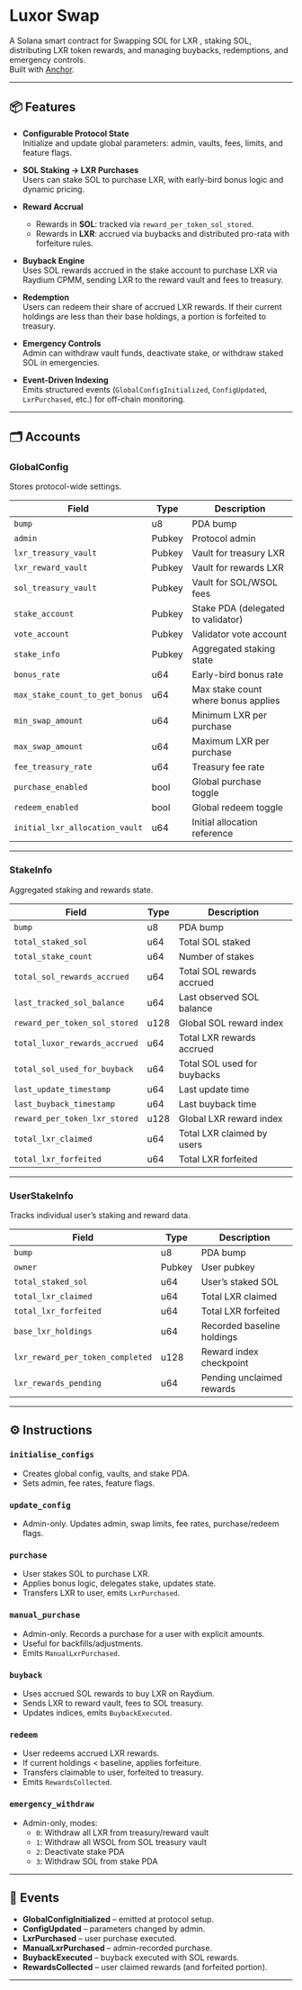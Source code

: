 # Luxor Swap

A Solana smart contract for Swapping SOL for LXR , staking SOL, distributing LXR token rewards, and managing buybacks, redemptions, and emergency controls.  
Built with [Anchor](https://github.com/coral-xyz/anchor).

---

## 📦 Features

- **Configurable Protocol State**  
  Initialize and update global parameters: admin, vaults, fees, limits, and feature flags.

- **SOL Staking → LXR Purchases**  
  Users can stake SOL to purchase LXR, with early-bird bonus logic and dynamic pricing.

- **Reward Accrual**  
  - Rewards in **SOL**: tracked via `reward_per_token_sol_stored`.  
  - Rewards in **LXR**: accrued via buybacks and distributed pro-rata with forfeiture rules.

- **Buyback Engine**  
  Uses SOL rewards accrued in the stake account to purchase LXR via Raydium CPMM, sending LXR to the reward vault and fees to treasury.

- **Redemption**  
  Users can redeem their share of accrued LXR rewards. If their current holdings are less than their base holdings, a portion is forfeited to treasury.

- **Emergency Controls**  
  Admin can withdraw vault funds, deactivate stake, or withdraw staked SOL in emergencies.

- **Event-Driven Indexing**  
  Emits structured events (`GlobalConfigInitialized`, `ConfigUpdated`, `LxrPurchased`, etc.) for off-chain monitoring.

---

## 🗂 Accounts

### GlobalConfig
Stores protocol-wide settings.

| Field | Type | Description |
|-------|------|-------------|
| `bump` | u8 | PDA bump |
| `admin` | Pubkey | Protocol admin |
| `lxr_treasury_vault` | Pubkey | Vault for treasury LXR |
| `lxr_reward_vault` | Pubkey | Vault for rewards LXR |
| `sol_treasury_vault` | Pubkey | Vault for SOL/WSOL fees |
| `stake_account` | Pubkey | Stake PDA (delegated to validator) |
| `vote_account` | Pubkey | Validator vote account |
| `stake_info` | Pubkey | Aggregated staking state |
| `bonus_rate` | u64 | Early-bird bonus rate |
| `max_stake_count_to_get_bonus` | u64 | Max stake count where bonus applies |
| `min_swap_amount` | u64 | Minimum LXR per purchase |
| `max_swap_amount` | u64 | Maximum LXR per purchase |
| `fee_treasury_rate` | u64 | Treasury fee rate |
| `purchase_enabled` | bool | Global purchase toggle |
| `redeem_enabled` | bool | Global redeem toggle |
| `initial_lxr_allocation_vault` | u64 | Initial allocation reference |

---

### StakeInfo
Aggregated staking and rewards state.

| Field | Type | Description |
|-------|------|-------------|
| `bump` | u8 | PDA bump |
| `total_staked_sol` | u64 | Total SOL staked |
| `total_stake_count` | u64 | Number of stakes |
| `total_sol_rewards_accrued` | u64 | Total SOL rewards accrued |
| `last_tracked_sol_balance` | u64 | Last observed SOL balance |
| `reward_per_token_sol_stored` | u128 | Global SOL reward index |
| `total_luxor_rewards_accrued` | u64 | Total LXR rewards accrued |
| `total_sol_used_for_buyback` | u64 | Total SOL used for buybacks |
| `last_update_timestamp` | u64 | Last update time |
| `last_buyback_timestamp` | u64 | Last buyback time |
| `reward_per_token_lxr_stored` | u128 | Global LXR reward index |
| `total_lxr_claimed` | u64 | Total LXR claimed by users |
| `total_lxr_forfeited` | u64 | Total LXR forfeited |

---

### UserStakeInfo
Tracks individual user’s staking and reward data.

| Field | Type | Description |
|-------|------|-------------|
| `bump` | u8 | PDA bump |
| `owner` | Pubkey | User pubkey |
| `total_staked_sol` | u64 | User’s staked SOL |
| `total_lxr_claimed` | u64 | Total LXR claimed |
| `total_lxr_forfeited` | u64 | Total LXR forfeited |
| `base_lxr_holdings` | u64 | Recorded baseline holdings |
| `lxr_reward_per_token_completed` | u128 | Reward index checkpoint |
| `lxr_rewards_pending` | u64 | Pending unclaimed rewards |

---

## ⚙️ Instructions

### `initialise_configs`
- Creates global config, vaults, and stake PDA.
- Sets admin, fee rates, feature flags.

### `update_config`
- Admin-only. Updates admin, swap limits, fee rates, purchase/redeem flags.

### `purchase`
- User stakes SOL to purchase LXR.
- Applies bonus logic, delegates stake, updates state.
- Transfers LXR to user, emits `LxrPurchased`.

### `manual_purchase`
- Admin-only. Records a purchase for a user with explicit amounts.
- Useful for backfills/adjustments.
- Emits `ManualLxrPurchased`.

### `buyback`
- Uses accrued SOL rewards to buy LXR on Raydium.
- Sends LXR to reward vault, fees to SOL treasury.
- Updates indices, emits `BuybackExecuted`.

### `redeem`
- User redeems accrued LXR rewards.
- If current holdings < baseline, applies forfeiture.
- Transfers claimable to user, forfeited to treasury.
- Emits `RewardsCollected`.

### `emergency_withdraw`
- Admin-only, modes:
  - `0`: Withdraw all LXR from treasury/reward vault
  - `1`: Withdraw all WSOL from SOL treasury vault
  - `2`: Deactivate stake PDA
  - `3`: Withdraw SOL from stake PDA

---

## 📡 Events

- **GlobalConfigInitialized** – emitted at protocol setup.  
- **ConfigUpdated** – parameters changed by admin.  
- **LxrPurchased** – user purchase executed.  
- **ManualLxrPurchased** – admin-recorded purchase.  
- **BuybackExecuted** – buyback executed with SOL rewards.  
- **RewardsCollected** – user claimed rewards (and forfeited portion).  

---